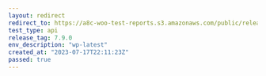 ```yaml
---
layout: redirect
redirect_to: https://a8c-woo-test-reports.s3.amazonaws.com/public/release/7.9.0/wp-latest/api/index.html
test_type: api
release_tag: 7.9.0
env_description: "wp-latest"
created_at: "2023-07-17T22:11:23Z"
passed: true
---
```

